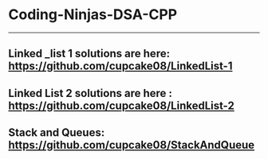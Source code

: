 # Coding-Ninjas-DSA-CPP
---
Linked _list 1 solutions are here: https://github.com/cupcake08/LinkedList-1  
---
Linked List 2 solutions are here : https://github.com/cupcake08/LinkedList-2
---
Stack and Queues: https://github.com/cupcake08/StackAndQueue
---

